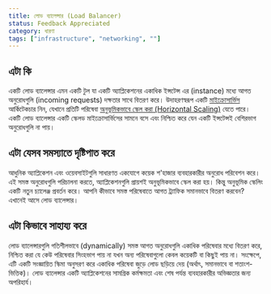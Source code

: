 ```yaml
---
title: লোড ব্যালেন্সার (Load Balancer)
status: Feedback Appreciated
category: ধারণা
tags: ["infrastructure", "networking", ""]
---
```


## এটা কি

একটি লোড ব্যালেন্সার এমন একটি টুল যা একটি অ্যাপ্লিকেশনের একাধিক ইন্সটেন্স এর (instance) মধ্যে আগত অনুরোধগুলি (incoming requests) দক্ষতার সাথে বিতরণ করে। উদাহরণস্বরূপ একটি [মাইক্রোসার্ভিস](/microservices/) আর্কিটেকচার নিন, যেখানে প্রতিটি পরিষেবা [অনুভূমিকভাবে স্কেল করা (Horizontal Scaling)](/horizontal-scaling/) যেতে পারে। একটি লোড ব্যালেন্সার একটি স্কেলড মাইক্রোসার্ভিসের সামনে বসে এবং নিশ্চিত করে যেন একটি ইন্সটেন্সই বেশিরভাগ অনুরোধগুলি না পায়।

## এটা যেসব সমস্যাতে দৃষ্টিপাত করে

আধুনিক অ্যাপ্লিকেশন এবং ওয়েবসাইটগুলি সাধারণত একযোগে কয়েক শ'হাজার ব্যবহারকারীর অনুরোধ পরিবেশন করে। এই সমস্ত অনুরোধগুলি পরিচালনা করতে, অ্যাপ্লিকেশনগুলি প্রায়শই অনুভূমিকভাবে স্কেল করা হয়। কিন্তু অনুভূমিক স্কেলিং একটি নতুন চ্যালেঞ্জ প্রবর্তন করে। আপনি কীভাবে সমস্ত পরিষেবাতে আগত ট্র্যাফিক সমানভাবে বিতরণ করবেন? এখানেই আসে লোড ব্যালেন্সার।

## এটা কিভাবে সাহায্য করে

লোড ব্যালেন্সারগুলি গতিশীলভাবে (dynamically) সমস্ত আগত অনুরোধগুলি একাধিক পরিষেবার মধ্যে বিতরণ করে, নিশ্চিত করা যে কেউ পরিষেবার সিংহভাগ পায় না যখন অন্য পরিষেবাগুলো কেবল কয়েকটি বা কিছুই পায় না। সংক্ষেপে, এটি একটি সংজ্ঞায়িত স্কিমা অনুসরণ করে একাধিক পরিষেবা জুড়ে লোড ছড়িয়ে দেয় (অর্থাৎ, সমানভাবে বা শতাংশ-ভিত্তিক)। লোড ব্যালেন্সার একটি অ্যাপ্লিকেশনের সামগ্রিক কর্মক্ষমতা এবং শেষ পর্যন্ত ব্যবহারকারীর অভিজ্ঞতার জন্য অপরিহার্য।